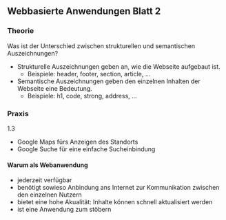 ## Webbasierte Anwendungen Blatt 2

### Theorie

Was ist der Unterschied zwischen strukturellen und semantischen Auszeichnungen?

- Strukturelle Auszeichnungen geben an, wie die Webseite aufgebaut ist.
  - Beispiele: header, footer, section, article, ...
- Semantische Auszeichnungen geben den einzelnen Inhalten der Webseite eine Bedeutung. 
  - Beispiele: h1, code, strong, address, ...

### Praxis

1.3

- Google Maps fürs Anzeigen des Standorts
- Google Suche für eine einfache Sucheinbindung

#### Warum als Webanwendung

- jederzeit verfügbar
- benötigt sowieso Anbindung ans Internet zur Kommunikation zwischen den einzelnen Nutzern
- bietet eine hohe Akualität: Inhalte können schnell aktualisiert werden
- ist eine Anwendung zum stöbern